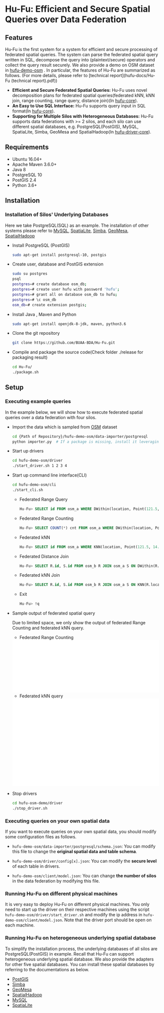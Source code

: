 # Hu-Fu: Efficient and Secure Spatial Queries over Data Federation

## Features

Hu-Fu is the first system for a system for efficient and secure processing of federated spatial queries. The system can parse the federated spatial query written in SQL, decompose the query into (plaintext/secure) operators and collect the query result securely. We also provide a demo on OSM dataset in [hufu-demo-osm](hufu-demo-osm) .  In particular, the features of Hu-Fu are summarized as follows. (For more details, please refer to [technical report](hufu-docs/Hu-Fu (technical report).pdf))

* **Efficient and Secure Federated Spatial Queries:** Hu-Fu uses novel decomposition plans for federated spatial queries(federated kNN, kNN join, range counting, range query, distance join)(In [hufu-core](hufu-core)).
* **An Easy to Use SQL Interface:**  Hu-Fu supports query input in SQL format(In [hufu-core](hufu-core)).
* **Supporting for Multiple Silos with Heterogeneous Databases:** Hu-Fu supports data federations with >= 2 silos, and each silo can use different spatial databases,  e.g. PostgreSQL(PostGIS), MySQL, SpatiaLite, Simba, GeoMesa and SpatialHadoop(In [hufu-driver-core](hufu-driver-core)).

## Requirements

* Ubuntu 16.04+
* Apache Maven 3.6.0+
* Java 8
* PostgreSQL 10
* PostGIS 2.4
* Python 3.6+

## Installation

### Installation of Silos' Underlying Databases

Here we take PostgreSQL(SQL) as an example. The installation of other systems please refer to [MySQL](https://dev.mysql.com/doc/mysql-installation-excerpt/5.7/en/), [SpatiaLite](https://www.gaia-gis.it/fossil/libspatialite/index), [Simba](http://www.cs.utah.edu/~dongx/simba/), [GeoMesa](https://www.geomesa.org/), [SpatialHadoop](http://spatialhadoop.cs.umn.edu/)

* Install PostgreSQL (PostGIS)

  ```bash
  sudo apt-get install postgresql-10, postgis
  ```
  
* Create user, database and PostGIS extension

  ```bash
  sudo su postgres
  psql
  postgres=# create database osm_db;
  postgres=# create user hufu with password 'hufu';
  postgres=# grant all on database osm_db to hufu;
  postgres=# \c osm_db
  osm_db=# create extension postgis;
  ```

* Install Java , Maven and Python

  ```bash
  sudo apt-get install openjdk-8-jdk, maven, python3.6
  ```
  
* Clone the git repository

  ```bash
  git clone https://github.com/BUAA-BDA/Hu-Fu.git
  ```

* Compile and package the source code(Check folder ./release for packaging result)

  ```bash
  cd Hu-Fu/
  ./package.sh
  ```

## Setup

### Executing example queries

In the example below, we will show how to execute federated spatial queries over a data federation with four silos.

* Import the data which is sampled from [OSM](https://www.openstreetmap.org/) dataset

  ```bash
  cd {Path of Repository}/hufu-demo-osm/data-importer/postgresql
  python importer.py  # If a package is missing, install it leveraging 'pip'.
  ```

* Start up drivers

  ```bash
  cd hufu-demo-osm/driver
  ./start_driver.sh 1 2 3 4
  ```

* Start up command line interface(CLI)

  ```bash
  cd hufu-demo-osm/cli
  ./start_cli.sh
  ```

  * Federated Range Query

    ```sql
    Hu-Fu> SELECT id FROM osm_a WHERE DWithin(location, Point(121.5, 14.5), 0.5);
    ```

  * Federated Range Counting

    ```sql
    Hu-Fu> SELECT COUNT(*) cnt FROM osm_a WHERE DWithin(location, Point(121.5, 14.5), 0.5);
    ```

  * Federated kNN

    ```sql
    Hu-Fu> SELECT id FROM osm_a WHERE KNN(location, Point(121.5, 14.5), 8);
    ```

  * Federated Distance Join

    ```sql
    Hu-Fu> SELECT R.id, S.id FROM osm_b R JOIN osm_a S ON DWithin(R.location, S.location, 0.2);
    ```

  * Federated kNN Join

    ```sql
    Hu-Fu> SELECT R.id, S.id FROM osm_b R JOIN osm_a S ON KNN(R.location, S.location, 8);
    ```

  * Exit

    ```sql
    Hu-Fu> !q
    ```

* Sample output of federated spatial query

  Due to limited space, we only show the output of federated Range Counting and federated kNN query.

  * Federated Range Counting
  <img src="hufu-docs/images/sample_output_rangecounting.svg" alt="sample_output" style="zoom: 50%;" />

  * Federated kNN query
  <img src="hufu-docs/images/sample_output_knn.svg" alt="sample_output" style="zoom: 50%;" />

* Stop drivers

  ```bash
  cd hufu-osm-demo/driver
  ./stop_driver.sh
  ```

### Executing  queries on your own spatial data

If you want to execute queries on your own spatial data, you should modify some configuration files as follows.

* `hufu-demo-osm/data-importer/postgresql/schema.json`:  You can modify this file to change the **original spatial data and table schema**.

* `hufu-demo-osm/driver/config[x].json`:  You can modify the **secure level** of each table in drivers.

* `hufu-demo-osm/client/model.json`:   You can change **the number of silos** in the data federation by modifying this file.

### Running Hu-Fu on different physical machines

It is very easy to deploy Hu-Fu on different physical machines. You only need to start up the driver on their respective machines using the script `hufu-demo-osm/driver/start_driver.sh` and modify the ip address in `hufu-demo-osm/client/model.json`. Note that the driver port should be open on each machine.

### Running Hu-Fu on heterogeneous underlying spatial database

To simplify the installation process, the underlying databases of all silos are PostgreSQL(PostGIS) in example. Recall that Hu-Fu can support heterogeneous underlying spatial database. We also provide the adapters for other five spatial databases. You can install these spatial databases by referring to the documentations as below.

* [PostGIS](https://postgis.net/)
* [Simba](http://www.cs.utah.edu/~dongx/simba/)
* [GeoMesa](https://www.geomesa.org/)
* [SpatialHadoop](http://spatialhadoop.cs.umn.edu/)
* [MySQL](https://dev.mysql.com/doc/refman/8.0/en/spatial-types.html)
* [SpatiaLite](https://www.gaia-gis.it/fossil/libspatialite/home)
